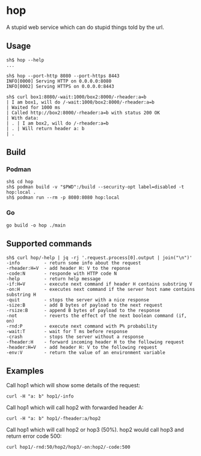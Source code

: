 # hop

A stupid web service which can do stupid things told by the url.

## Usage

```console
sh$ hop --help
...

sh$ hop --port-http 8080 --port-https 8443
INFO[0000] Serving HTTP on 0.0.0.0:8080
INFO[0002] Serving HTTPS on 0.0.0.0:8443
```

```console
sh$ curl box1:8080/-wait:1000/box2:8000/-rheader:a=b
| I am box1, will do /-wait:1000/box2:8000/-rheader:a=b
| Waited for 1000 ms
| Called http://box2:8000/-rheader:a=b with status 200 OK
| With data:
| . | I am box2, will do /-rheader:a=b
| . | Will return header a: b
| . 
```

## Build

### Podman

```console
sh$ cd hop
sh$ podman build -v "$PWD":/build --security-opt label=disabled -t hop:local .
sh$ podman run --rm -p 8080:8080 hop:local
```

### Go

```console
go build -o hop ./main
```

## Supported commands

```console
sh$ curl hop/-help | jq -rj '.request.process[0].output | join("\n")'
-info         - return some info about the request
-rheader:H=V  - add header H: V to the reponse
-code:N       - responde with HTTP code N
-help         - return help message
-if:H=V       - execute next command if header H contains substring V
-on:H         - executes next command if the server host name contains substring H
-quit         - stops the server with a nice response
-size:B       - add B bytes of payload to the next request
-rsize:B      - append B bytes of payload to the response
-not          - reverts the effect of the next boolean command (if, on)
-rnd:P        - execute next command with P% probability
-wait:T       - wait for T ms before response
-crash        - stops the server without a response
-fheader:H    - forward incoming header H to the following request
-header:H=V   - add header H: V to the following request
-env:V        - return the value of an environment variable
```

## Examples

Call hop1 which will show some details of the request:

```console
curl -H "a: b" hop1/-info
```

Call hop1 which will call hop2 with forwarded header A:

```console
curl -H "a: b" hop1/-fheader:a/hop2
```

Call hop1 which will call hop2 or hop3 (50%). hop2 would call hop3 and return error code 500:

```console
curl hop1/-rnd:50/hop2/hop3/-on:hop2/-code:500
```
